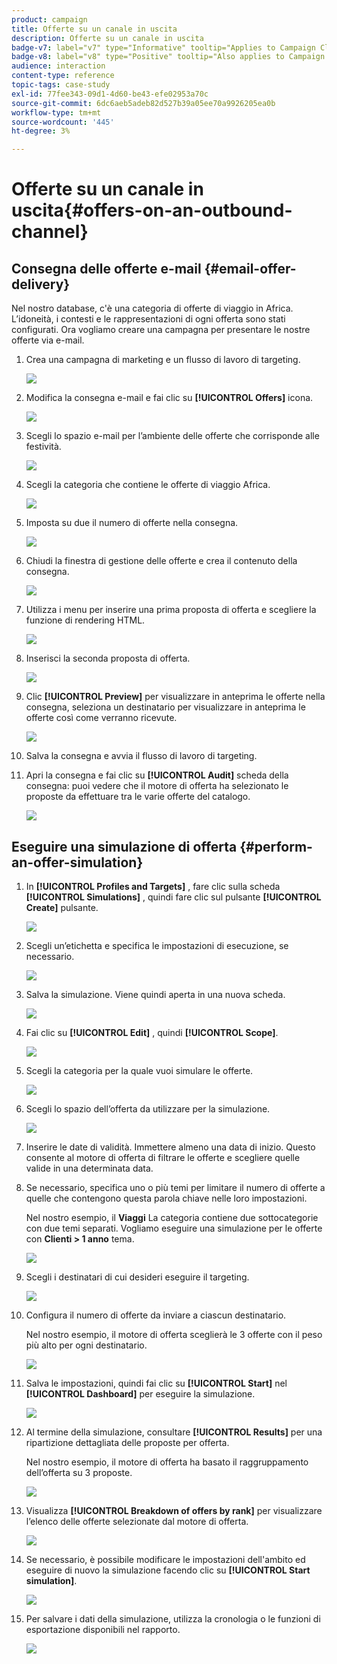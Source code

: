 ```yaml
---
product: campaign
title: Offerte su un canale in uscita
description: Offerte su un canale in uscita
badge-v7: label="v7" type="Informative" tooltip="Applies to Campaign Classic v7"
badge-v8: label="v8" type="Positive" tooltip="Also applies to Campaign v8"
audience: interaction
content-type: reference
topic-tags: case-study
exl-id: 77fee343-09d1-4d60-be43-efe02953a70c
source-git-commit: 6dc6aeb5adeb82d527b39a05ee70a9926205ea0b
workflow-type: tm+mt
source-wordcount: '445'
ht-degree: 3%

---
```


# Offerte su un canale in uscita{#offers-on-an-outbound-channel}



## Consegna delle offerte e-mail {#email-offer-delivery}

Nel nostro database, c&#39;è una categoria di offerte di viaggio in Africa. L’idoneità, i contesti e le rappresentazioni di ogni offerta sono stati configurati. Ora vogliamo creare una campagna per presentare le nostre offerte via e-mail.

1. Crea una campagna di marketing e un flusso di lavoro di targeting.

   ![](assets/offer_delivery_example_001.png)

1. Modifica la consegna e-mail e fai clic su **[!UICONTROL Offers]** icona.

   ![](assets/offer_delivery_example_002.png)

1. Scegli lo spazio e-mail per l’ambiente delle offerte che corrisponde alle festività.

   ![](assets/offer_delivery_example_003.png)

1. Scegli la categoria che contiene le offerte di viaggio Africa.

   ![](assets/offer_delivery_example_004.png)

1. Imposta su due il numero di offerte nella consegna.

   ![](assets/offer_delivery_example_005.png)

1. Chiudi la finestra di gestione delle offerte e crea il contenuto della consegna.

   ![](assets/offer_delivery_example_006.png)

1. Utilizza i menu per inserire una prima proposta di offerta e scegliere la funzione di rendering HTML.

   ![](assets/offer_delivery_example_007.png)

1. Inserisci la seconda proposta di offerta.

   ![](assets/offer_delivery_example_008.png)

1. Clic **[!UICONTROL Preview]** per visualizzare in anteprima le offerte nella consegna, seleziona un destinatario per visualizzare in anteprima le offerte così come verranno ricevute.

   ![](assets/offer_delivery_example_009.png)

1. Salva la consegna e avvia il flusso di lavoro di targeting.
1. Apri la consegna e fai clic su **[!UICONTROL Audit]** scheda della consegna: puoi vedere che il motore di offerta ha selezionato le proposte da effettuare tra le varie offerte del catalogo.

   ![](assets/offer_delivery_example_010.png)

## Eseguire una simulazione di offerta {#perform-an-offer-simulation}

1. In **[!UICONTROL Profiles and Targets]** , fare clic sulla scheda **[!UICONTROL Simulations]** , quindi fare clic sul pulsante **[!UICONTROL Create]** pulsante.

   ![](assets/offer_simulation_001.png)

1. Scegli un’etichetta e specifica le impostazioni di esecuzione, se necessario.

   ![](assets/offer_simulation_example_002.png)

1. Salva la simulazione. Viene quindi aperta in una nuova scheda.

   ![](assets/offer_simulation_example_003.png)

1. Fai clic su **[!UICONTROL Edit]** , quindi **[!UICONTROL Scope]**.

   ![](assets/offer_simulation_example_004.png)

1. Scegli la categoria per la quale vuoi simulare le offerte.

   ![](assets/offer_simulation_example_005.png)

1. Scegli lo spazio dell’offerta da utilizzare per la simulazione.

   ![](assets/offer_simulation_example_006.png)

1. Inserire le date di validità. Immettere almeno una data di inizio. Questo consente al motore di offerta di filtrare le offerte e scegliere quelle valide in una determinata data.
1. Se necessario, specifica uno o più temi per limitare il numero di offerte a quelle che contengono questa parola chiave nelle loro impostazioni.

   Nel nostro esempio, il **Viaggi** La categoria contiene due sottocategorie con due temi separati. Vogliamo eseguire una simulazione per le offerte con **Clienti > 1 anno** tema.

   ![](assets/offer_simulation_example_007.png)

1. Scegli i destinatari di cui desideri eseguire il targeting.

   ![](assets/offer_simulation_example_008.png)

1. Configura il numero di offerte da inviare a ciascun destinatario.

   Nel nostro esempio, il motore di offerta sceglierà le 3 offerte con il peso più alto per ogni destinatario.

   ![](assets/offer_simulation_example_009.png)

1. Salva le impostazioni, quindi fai clic su **[!UICONTROL Start]** nel **[!UICONTROL Dashboard]** per eseguire la simulazione.

   ![](assets/offer_simulation_example_010.png)

1. Al termine della simulazione, consultare **[!UICONTROL Results]** per una ripartizione dettagliata delle proposte per offerta.

   Nel nostro esempio, il motore di offerta ha basato il raggruppamento dell’offerta su 3 proposte.

   ![](assets/offer_simulation_example_011.png)

1. Visualizza **[!UICONTROL Breakdown of offers by rank]** per visualizzare l’elenco delle offerte selezionate dal motore di offerta.

   ![](assets/offer_simulation_example_012.png)

1. Se necessario, è possibile modificare le impostazioni dell&#39;ambito ed eseguire di nuovo la simulazione facendo clic su **[!UICONTROL Start simulation]**.

   ![](assets/offer_simulation_example_010.png)

1. Per salvare i dati della simulazione, utilizza la cronologia o le funzioni di esportazione disponibili nel rapporto.

   ![](assets/offer_simulation_example_013.png)
